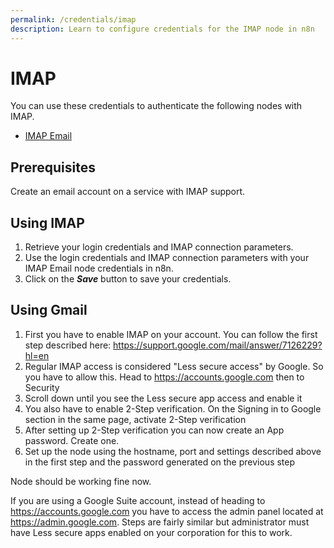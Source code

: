 ```yaml
---
permalink: /credentials/imap
description: Learn to configure credentials for the IMAP node in n8n
---
```


# IMAP

You can use these credentials to authenticate the following nodes with IMAP.
- [IMAP Email](../../nodes-library/core-nodes/IMAPEmail/README.md)

## Prerequisites

Create an email account on a service with IMAP support. 

## Using IMAP

1. Retrieve your login credentials and IMAP connection parameters.
2. Use the login credentials and IMAP connection parameters with your IMAP Email node credentials in n8n.
3. Click on the ***Save*** button to save your credentials.


## Using Gmail

1. First you have to enable IMAP on your account. You can follow the first step described here: https://support.google.com/mail/answer/7126229?hl=en
2. Regular IMAP access is considered "Less secure access" by Google. So you have to allow this. Head to https://accounts.google.com then to Security
3. Scroll down until you see the Less secure app access and enable it
4. You also have to enable 2-Step verification. On the Signing in to Google section in the same page, activate 2-Step verification
5. After setting up 2-Step verification you can now create an App password. Create one.
6. Set up the node using the hostname, port and settings described above in the first step and the password generated on the previous step

Node should be working fine now.

If you are using a Google Suite account, instead of heading to https://accounts.google.com you have to access the admin panel located at https://admin.google.com. Steps are fairly similar but administrator must have Less secure apps enabled on your corporation for this to work.